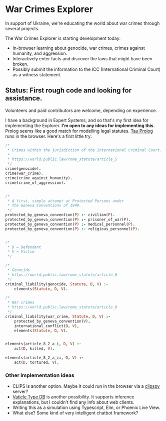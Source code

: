 # War Crimes Explorer

In support of Ukraine, we're educating the world about war crimes through several projects.

The War Crimes Explorer is starting development today:

* In-browser learning about genocide, war crimes, crimes against humanity, and aggression.
* Interactively enter facts and discover the laws that might have been broken.
* Possibly submit the information to the ICC (International Criminal Court) as a witness statement.

## Status: First rough code and looking for assistance.
Volunteers and paid contributors are welcome, depending on experience.

I have a background in Expert Systems, and so that's my first idea for implementing the Explorer.
**I'm open to any ideas for implementing this.**
Prolog seems like a good match for modelling legal statutes. [Tau Prolog](http://tau-prolog.org) runs in the browser.
Here's a first little try:

```prolog
/*
 * Crimes within the jurisdiction of the International Criminal Court.
 * 
 * https://world.public.law/rome_statute/article_5
 */
crime(genocide).
crime(war_crime).
crime(crime_against_humanity).
crime(crime_of_aggression).


/*
 * A first, simple attempt at Protected Persons under
 * the Geneva Conventions of 1949.
 */
protected_by_geneva_convention(P) :- civilian(P).
protected_by_geneva_convention(P) :- prisoner_of_war(P).
protected_by_geneva_convention(P) :- medical_personnel(P).
protected_by_geneva_convention(P) :- religious_personnel(P).


/*
 * D = Defendant
 * V = Victim
 */

/*
 * Genocide
 * https://world.public.law/rome_statute/article_6
 */
criminal_liability(genocide, Statute, D, V) :-
	elements(Statute, D, V).

/*
 * War crimes
 * https://world.public.law/rome_statute/article_8
 */
criminal_liability(war_crime, Statute, D, V) :-
	protected_by_geneva_convention(V),
	international_conflict(D, V),
	elements(Statute, D, V).


elements(article_8_2_a_i, D, V) :-
	act(D, killed, V).

elements(article_8_2_a_ii, D, V) :-
	act(D, tortured, V).     
```

### Other implementation ideas
* CLIPS is another option. Maybe it could run in the browser via a [clipspy](https://github.com/noxdafox/clipspy) server?
* [Vaticle Type DB](https://vaticle.com/) is another possibility. It supports inference explanations, but I couldn't find any info about web clients.
* Writing this as a simulation using Typescript, Elm, or Phoenix Live View.
* What else? Some kind of very intelligent chatbot framework?
